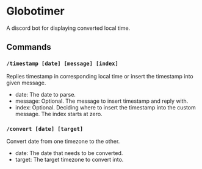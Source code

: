 # Globotimer
A discord bot for displaying converted local time.

## Commands
### `/timestamp [date] [message] [index]`

  Replies timestamp in corresponding local time or insert the timestamp into given message.

  - date: The date to parse.
  - message: Optional. The message to insert timestamp and reply with.
  - index: Optional. Deciding where to insert the timestamp into the custom message. The index starts at zero.

### `/convert [date] [target]`

Convert date from one timezone to the other.

  - date: The date that needs to be converted.
  - target: The target timezone to convert into.